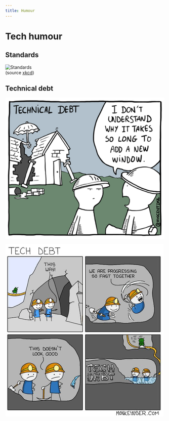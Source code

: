 ```yaml
---
title: Humour
---
```


# Tech humour

## Standards

![Standards](https://imgs.xkcd.com/comics/standards.png)<br/>(source [xkcd](https://xkcd.com/927))

## Technical debt

![Tech debt window](/images/humour/technical-debt-window.png)

![Tech debt dig](/images/humour/technical-debt-dig.png)
